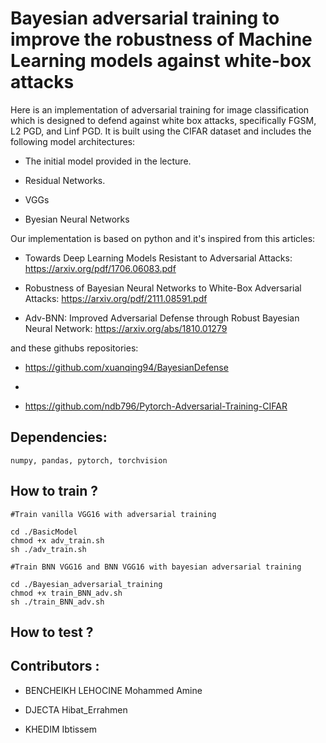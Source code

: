 # Bayesian adversarial training to improve the robustness of Machine Learning models against white-box attacks
Here is an implementation of adversarial training for image classification which is designed to defend against white box attacks, specifically FGSM, L2 PGD, and Linf PGD. It is built using the CIFAR dataset and includes the following model architectures:

- The initial model provided in the lecture.

- Residual Networks.

- VGGs

- Byesian Neural Networks

Our implementation is based on python and it's inspired from this articles:

- Towards Deep Learning Models Resistant to Adversarial Attacks: https://arxiv.org/pdf/1706.06083.pdf

- Robustness of Bayesian Neural Networks to White-Box Adversarial Attacks: https://arxiv.org/pdf/2111.08591.pdf

- Adv-BNN: Improved Adversarial Defense through Robust Bayesian Neural Network: https://arxiv.org/abs/1810.01279


and these githubs repositories: 

- https://github.com/xuanqing94/BayesianDefense

- 

- https://github.com/ndb796/Pytorch-Adversarial-Training-CIFAR


## Dependencies:
 ````
 numpy, pandas, pytorch, torchvision
 ```` 
 
## How to train ?
	#Train vanilla VGG16 with adversarial training 
	
 	cd ./BasicModel 
 	chmod +x adv_train.sh 
	sh ./adv_train.sh
	
	#Train BNN VGG16 and BNN VGG16 with bayesian adversarial training
	
 	cd ./Bayesian_adversarial_training 
 	chmod +x train_BNN_adv.sh 
	sh ./train_BNN_adv.sh
	

## How to test ?

## Contributors :

  - BENCHEIKH LEHOCINE Mohammed Amine
  
  - DJECTA Hibat_Errahmen
  
  - KHEDIM Ibtissem
  
